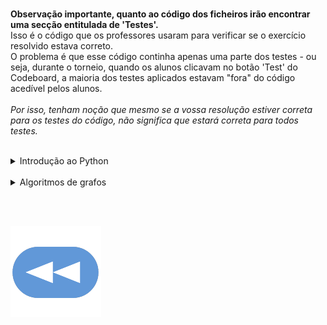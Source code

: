 <br>**Observação importante, quanto ao código dos ficheiros irão encontrar uma secção entitulada de 'Testes'.**
<br>Isso é o código que os professores usaram para verificar se o exercício resolvido estava correto.
<br>O problema é que esse código continha apenas uma parte dos testes - ou seja, durante o torneio, quando os alunos clicavam no botão 'Test' do Codeboard, a maioria dos testes aplicados estavam "fora" do código acedível pelos alunos.
<br>
<br>*Por isso, tenham noção que mesmo se a vossa resolução estiver correta para os testes do código, não significa que estará correta para todos testes.*

<br>

<details>
    <summary>Introdução ao Python</summary>

<ul>
<details><summary><a href="1ºT/aloca.html">Aloca</a></summary>https://codeboard.io/projects/311283</details>
<details><summary><a href="1ºT/apelidos.html">Apelidos</a></summary>https://codeboard.io/projects/311284</details>
<details><summary><a href="1ºT/cruzamentos.html">Cruzamentos</a></summary>https://codeboard.io/projects/311285</details>
<details><summary><a href="1ºT/diferentes.html">Diferentes</a></summary></details>
<details><summary><a href="1ºT/fatoriza.html">Fatoriza</a></summary></details>
<details><summary><a href="1ºT/formata.html">Formata</a></summary>https://codeboard.io/projects/312631</details>
<details><summary><a href="1ºT/formula1.html">Formula 1</a></summary></details>
<details><summary><a href="1ºT/frequenica.html">Frequência</a></summary>https://codeboard.io/projects/311413</details>
<details><summary><a href="1ºT/futebol.html">Futebol</a></summary>https://codeboard.io/projects/311417</details>
<details><summary><a href="1ºT/hacker.html">Hacker</a></summary>https://codeboard.io/projects/311431</details>
<details><summary><a href="1ºT/horaio.html">Horário</a></summary>https://codeboard.io/projects/312630</details>
<details><summary><a href="1ºT/isbn.html">ISBN</a></summary>https://codeboard.io/projects/311435</details>
<details><summary><a href="1ºT/repete.html">Repete</a></summary></details>
<details><summary><a href="1ºT/robot.html">Robot</a></summary>https://codeboard.io/projects/311441</details>
<details><summary><a href="1ºT/area.html">Area</a></summary></details>
</ul>
</details>

<br>

<details>
    <summary>Algoritmos de grafos</summary>

<ul>
<details><summary><a href="2ºT/area.html">Aloca</a></summary>https://codeboard.io/projects/318576</details>
</ul>
</details>

<br><br>

[![retroceder](https://raw.githubusercontent.com/David81820/Recursos-LCC/main/Rewind.png)](https://david81820.github.io/Recursos-LCC/2ano/2sem/LA2)
